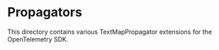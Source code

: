 # Propagators

This directory contains various TextMapPropagator extensions for the OpenTelemetry SDK.